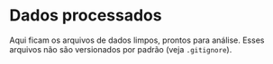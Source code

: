 # Dados processados

Aqui ficam os arquivos de dados limpos, prontos para análise.
Esses arquivos não são versionados por padrão (veja `.gitignore`).
